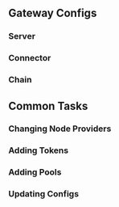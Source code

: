 

## Gateway Configs

### Server
### Connector
### Chain

## Common Tasks

### Changing Node Providers
### Adding Tokens
### Adding Pools
### Updating Configs

